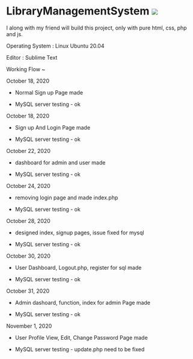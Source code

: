 # LibraryManagementSystem <img src="https://wakatime.com/badge/github/SaadAhmedSalim/LibraryManagementSystem.svg" />
I along with my friend will build this project, only with pure html, css, php and js.

Operating System : Linux Ubuntu 20.04

Editor : Sublime Text

Working Flow ~

October 18, 2020

- Normal Sign up Page made

- MySQL server testing - ok

October 18, 2020

- Sign up And Login Page made

- MySQL server testing - ok


October 22, 2020

- dashboard for admin and user made

- MySQL server testing - ok


October 24, 2020

- removing login page and made index.php

- MySQL server testing - ok


October 28, 2020

- designed index, signup pages, issue fixed for mysql

- MySQL server testing - ok


October 30, 2020

- User Dashboard, Logout.php, register for sql made

- MySQL server testing - ok


October 31, 2020

- Admin dashoard, function, index for admin Page made

- MySQL server testing - ok


November 1, 2020

- User Profile View, Edit, Change Password Page made

- MySQL server testing - update.php need to be fixed

